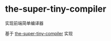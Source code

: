 # the-super-tiny-compiler

实现前端简单编译器

基于 [the-super-tiny-compiler](https://github.com/jamiebuilds/the-super-tiny-compiler) 实现
